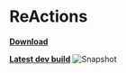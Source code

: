 # ReActions


[**Download**](https://dev.bukkit.org/bukkit-plugins/reactions/)

[**Latest dev build**](https://circleci.com/gh/fromgate/ReActions) ![Snapshot](https://circleci.com/gh/fromgate/ReActions.svg?style=shield&circle-token=2bb628276a494b5ac51ec0a0ae4deda896b6f3e3)